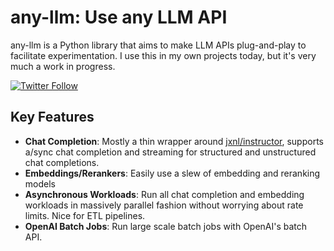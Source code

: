 # any-llm: Use any LLM API

any-llm is a Python library that aims to make LLM APIs plug-and-play to facilitate experimentation.
I use this in my own projects today, but it's very much a work in progress.

[![Twitter Follow](https://img.shields.io/twitter/follow/markycasty?style=social)](https://twitter.com/markycasty)

## Key Features

- **Chat Completion**: Mostly a thin wrapper around [jxnl/instructor](https://github.com/jxnl/instructor), supports a/sync chat completion and streaming for structured and unstructured chat completions.
- **Embeddings/Rerankers**: Easily use a slew of embedding and reranking models
- **Asynchronous Workloads**: Run all chat completion and embedding workloads in massively parallel fashion without worrying about rate limits. Nice for ETL pipelines.
- **OpenAI Batch Jobs**: Run large scale batch jobs with OpenAI's batch API.